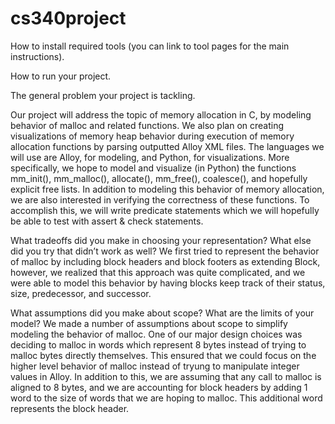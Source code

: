 # cs340project

How to install required tools (you can link to tool pages for the main instructions).

How to run your project.

The general problem your project is tackling.

Our project will address the topic of memory allocation in C, by modeling behavior of malloc and related functions. We also plan on creating visualizations of memory heap behavior during execution of memory allocation functions by parsing outputted Alloy XML files. The languages we will use are Alloy, for modeling, and Python, for visualizations. 
More specifically, we hope to model and visualize (in Python) the functions mm_init(), mm_malloc(), allocate(), mm_free(), coalesce(), and hopefully explicit free lists. In addition to modeling this behavior of memory allocation, we are also interested in verifying the correctness of these functions. To accomplish this, we will write predicate statements which we will hopefully be able to test with assert & check statements.

What tradeoffs did you make in choosing your representation? What else did you try that didn’t work as well?
We first tried to represent the behavior of malloc by including block headers and block footers as extending Block, however, we realized that this approach was quite complicated, and we were able to model this behavior by having blocks keep track of their status, size, predecessor, and successor. 

What assumptions did you make about scope? What are the limits of your model?
We made a number of assumptions about scope to simplify modeling the behavior of malloc. One of our major design choices was deciding to malloc in words which represent 8 bytes instead of trying to malloc bytes directly themselves. This ensured that we could focus on the higher level behavior of malloc instead of tryung to manipulate integer values in Alloy. In addition to this, we are assuming that any call to malloc is aligned to 8 bytes, and we are accounting for block headers by adding 1 word to the size of words that we are hoping to malloc. This additional word represents the block header.
